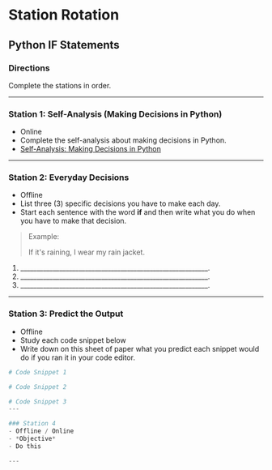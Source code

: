 # Station Rotation
## Python IF Statements

### Directions
Complete the stations in order.

---
### Station 1: Self-Analysis (Making Decisions in Python)
- Online
- Complete the self-analysis about making decisions in Python.
- [Self-Analysis: Making Decisions in Python](https://forms.gle/scFATkCRXSgoijEC6)

---
### Station 2: Everyday Decisions
- Offline
- List three (3) specific decisions you have to make each day.
- Start each sentence with the word **if** and then write what you do when you have to make that decision.
> Example:
>
> If it's raining, I wear my rain jacket.

1. __________________________________________________________.
2. __________________________________________________________.
3. __________________________________________________________.
---

### Station 3: Predict the Output
- Offline 
- Study each code snippet below
- Write down on this sheet of paper what you predict each snippet would do if you ran it in your code editor.
```python
# Code Snippet 1

# Code Snippet 2

# Code Snippet 3
---

### Station 4
- Offline / Online
- *Objective*
- Do this

---

